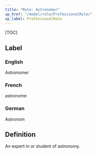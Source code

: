 ```yaml
---
title: "Role: Astronomer"
up_href: "/model/role/ProfessionalRole/"
up_label: ProfessionalRole
---
```


[TOC]

## Label

### English
Astronomer

### French
astronome

### German
Astronom

## Definition
An expert in or student of astronomy.
